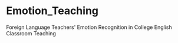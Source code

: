 # Emotion_Teaching
Foreign Language Teachers' Emotion Recognition in College English Classroom Teaching
